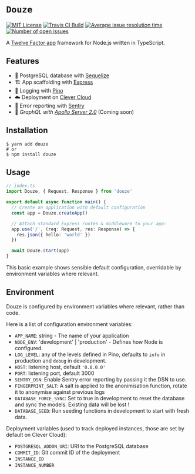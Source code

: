# `Douze`

[![MIT License](https://img.shields.io/github/license/franky47/douze.svg?color=blue)](https://github.com/franky47/douze/blob/master/LICENSE)
[![Travis CI Build](https://img.shields.io/travis/com/franky47/douze.svg)](https://travis-ci.com/franky47/douze)
[![Average issue resolution time](https://isitmaintained.com/badge/resolution/franky47/douze.svg)](https://isitmaintained.com/project/franky47/douze)
[![Number of open issues](https://isitmaintained.com/badge/open/franky47/douze.svg)](https://isitmaintained.com/project/franky47/douze)

A [Twelve Factor app](https://12factor.net/) framework for Node.js written in TypeScript.

## Features

- 🐘 PostgreSQL database with [Sequelize](https://github.com/RobinBuschmann/sequelize-typescript)
- 🏗️ App scaffolding with [Express](https://expressjs.com)
- 🌲 Logging with [Pino](https://getpino.io)
- ☁️ Deployment on [Clever Cloud](https://clever-cloud.com)
- 🚨 Error reporting with [Sentry](https://sentry.io)
- 🚀 _GraphQL with [Apollo Server 2.0](https://www.apollographql.com/docs/apollo-server/)_ (Coming soon)

## Installation

```shell
$ yarn add douze
# or
$ npm install douze
```

## Usage

```ts
// index.ts
import Douze, { Request, Response } from 'douze'

export default async function main() {
  // Create an application with default configuration
  const app = Douze.createApp()

  // Attach standard Express routes & middleware to your app:
  app.use('/', (req: Request, res: Response) => {
    res.json({ hello: 'world' })
  })

  await Douze.start(app)
}
```

This basic example shows sensible default configuration, overridable by environment
variables where relevant.

## Environment

Douze is configured by environment variables where relevant, rather than code.

Here is a list of configuration environment variables:

- `APP_NAME`: string - The name of your application
- `NODE_ENV`: 'development' | 'production' - Defines how Node is configured.
- `LOG_LEVEL`: any of the levels defined in Pino, defaults to `info` in production and `debug` in development.
- `HOST`: listening host, default `'0.0.0.0'`
- `PORT`: listening port, default 3000
- `SENTRY_DSN`: Enable Sentry error reporting by passing it the DSN to use.
- `FINGERPRINT_SALT`: A salt is applied to the anonimisation function, rotate it to anonymise against previous logs
- `DATABASE_FORCE_SYNC`: Set to true in development to reset the database and sync the models. Existing data will be lost !
- `DATABASE_SEED`: Run seeding functions in development to start with fresh data.

Deployment variables (used to track deployed instances, those are set by default
on Clever Cloud):

- `POSTGRESQL_ADDON_URI`: URI to the PostgreSQL database
- `COMMIT_ID`: Git commit ID of the deployment
- `INSTANCE_ID`
- `INSTANCE_NUMBER`
